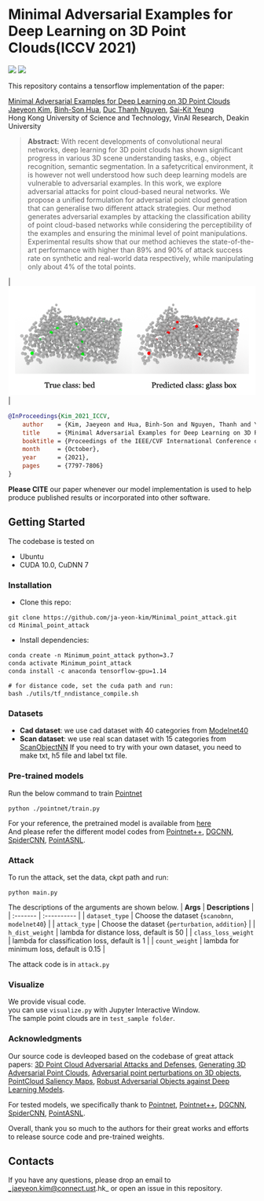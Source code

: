 # Minimal Adversarial Examples for Deep Learning on 3D Point Clouds(ICCV 2021)

<a href="https://ja-yeon-kim.github.io/minimun_point_atack.github.io/"><img src="https://img.shields.io/badge/WEBSITE-Visit%20project%20page-blue?style=for-the-badge"></a>
<a href="https://openaccess.thecvf.com/content/ICCV2021/papers/Kim_Minimal_Adversarial_Examples_for_Deep_Learning_on_3D_Point_Clouds_ICCV_2021_paper.pdf"><img src="https://img.shields.io/badge/pdf-paper-red?style=for-the-badge"></a>

This repository contains a tensorflow implementation of the paper:

[Minimal Adversarial Examples for Deep Learning on 3D Point Clouds](https://ja-yeon-kim.github.io/minimun_point_atack.github.io/)
<br>
[Jaeyeon Kim](jkimbi@connect.ust.hk), 
[Binh-Son Hua](https://sonhua.github.io/),
[Duc Thanh Nguyen](https://ducthanhnguyen.weebly.com/),
[Sai-Kit Yeung](https://www.saikit.org/index.html)<br>
Hong Kong University of Science and Technology, VinAI Research, Deakin University

>**Abstract:**
With recent developments of convolutional neural networks, deep learning for 3D point clouds has shown significant progress in various 3D scene understanding tasks, e.g., object recognition, semantic segmentation. In a safetycritical environment, it is however not well understood how such deep learning models are vulnerable to adversarial examples. In this work, we explore adversarial attacks for point cloud-based neural networks. We propose a unified formulation for adversarial point cloud generation that can generalise two different attack strategies. Our method generates adversarial examples by attacking the classification ability of point cloud-based networks while considering the perceptibility of the examples and ensuring the minimal level of point manipulations. Experimental results show that our method achieves the state-of-the-art performance with higher than 89% and 90% of attack success rate on synthetic and real-world data respectively, while manipulating only about 4% of the total points.

| ![teaser](figure.png) |

```bibtex
@InProceedings{Kim_2021_ICCV,
    author    = {Kim, Jaeyeon and Hua, Binh-Son and Nguyen, Thanh and Yeung, Sai-Kit},
    title     = {Minimal Adversarial Examples for Deep Learning on 3D Point Clouds},
    booktitle = {Proceedings of the IEEE/CVF International Conference on Computer Vision (ICCV)},
    month     = {October},
    year      = {2021},
    pages     = {7797-7806}
}
```
**Please CITE** our paper whenever our model implementation is used to help produce published results or incorporated into other software.

## Getting Started

The codebase is tested on
- Ubuntu
- CUDA 10.0, CuDNN 7

### Installation
- Clone this repo:
``` 
git clone https://github.com/ja-yeon-kim/Minimal_point_attack.git
cd Minimal_point_attack
```

- Install dependencies:
```
conda create -n Minimum_point_attack python=3.7
conda activate Minimum_point_attack
conda install -c anaconda tensorflow-gpu=1.14
```

```
# for distance code, set the cuda path and run:
bash ./utils/tf_nndistance_compile.sh
```

### Datasets

- **Cad dataset**: we use cad dataset with 40 categories from [Modelnet40](https://modelnet.cs.princeton.edu/)
- **Scan dataset**: we use real scan dataset with 15 categories from [ScanObjectNN](https://github.com/hkust-vgd/scanobjectnn)
If you need to try with your own dataset, you need to make txt, h5 file and label txt file.

### Pre-trained models
Run the below command to train <a href="https://github.com/charlesq34/pointnet" target="_blank">Pointnet </a>
```
python ./pointnet/train.py
```
For your reference, the pretrained model is available from <a href="https://drive.google.com/drive/folders/1gBPch5vFqBqyvb9LVcdXvaQV_0P5u1Fs?usp=sharing" target="_blank">here</a><br>
And please refer the different model codes from [Pointnet++](https://github.com/charlesq34/pointnet2), [DGCNN](https://github.com/WangYueFt/dgcnn), [SpiderCNN](https://github.com/xyf513/SpiderCNN), [PointASNL](https://github.com/yanx27/PointASNL).

### Attack
To run the attack, set the data, ckpt path and run:
```
python main.py
```
The descriptions of the arguments are shown below.
| **Args** | **Descriptions** |
| :------- | :---------- |
| `dataset_type` | Choose the dataset {`scanobnn`, `modelnet40`} |
| `attack_type` | Choose the dataset {`perturbation`, `addition`} |
| `h_dist_weight` | lambda for distance loss, default is 50 |
| `class_loss_weight` | lambda for classification loss, default is 1 |
| `count_weight` | lambda for minimum loss, default is 0.15 |

The attack code is in `attack.py`

### Visualize
We provide visual code.<br>
you can use `visualize.py` with Jupyter Interactive Window.<br>
The sample point clouds are in `test_sample folder`.

### Acknowledgments
Our source code is devleoped based on the codebase of great attack papers: [3D Point Cloud Adversarial Attacks and Defenses](https://github.com/Daniel-Liu-c0deb0t/3D-Neural-Network-Adversarial-Attacks), [Generating 3D Adversarial Point Clouds](https://github.com/xiangchong1/3d-adv-pc), [Adversarial point perturbations on 3D objects](https://github.com/Daniel-Liu-c0deb0t/Adversarial-point-perturbations-on-3D-objects), [PointCloud Saliency Maps](https://github.com/tianzheng4/PointCloud-Saliency-Map), [Robust Adversarial Objects against Deep Learning Models](https://github.com/jinyier/ai_pointnet_attack). 

For tested models, we specifically thank to [Pointnet](https://github.com/charlesq34/pointnet), [Pointnet++](https://github.com/charlesq34/pointnet2), [DGCNN](https://github.com/WangYueFt/dgcnn), [SpiderCNN](https://github.com/xyf513/SpiderCNN), [PointASNL](https://github.com/yanx27/PointASNL).

Overall, thank you so much to the authors for their great works and efforts to release source code and pre-trained weights.

## Contacts
If you have any questions, please drop an email to _jaeyeon.kim@connect.ust.hk_ or open an issue in this repository.
